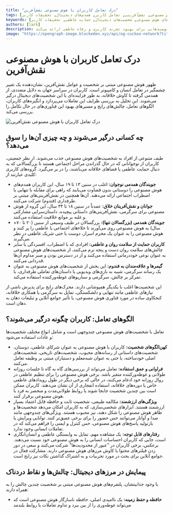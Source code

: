 ```yaml
---
title: "درک تعامل کاربران با هوش مصنوعی نقش‌آفرین"
tags: [هوش مصنوعی, نقش‌آفرینی, تعامل کاربر, همدم‌های دیجیتال, تحقیقات کاربر]
keywords: [هوش مصنوعی مبتنی بر شخصیت, تعامل انسان و کامپیوتر, همدم‌های هوش مصنوعی, شخصیت‌های دیجیتال, حمایت عاطفی, تحقیقات کاربر]
authors: [lark]
description: این مقاله به بررسی روند رو به رشد هوش مصنوعی مبتنی بر شخصیت و عوامل نقش‌آفرین می‌پردازد و انگیزه‌های کاربران، الگوهای تعامل و چالش‌های پیش روی بهبود این فناوری‌ها را کاوش می‌کند. این مقاله بینش‌هایی را در مورد نحوه تعامل گروه‌های متنوع کاربران با شخصیت‌های هوش مصنوعی ارائه می‌دهد و توصیه‌هایی برای بهبود تجربه کاربری و رفاه عاطفی ارائه می‌کند.
image: "https://opengraph-image.blockeden.xyz/api/og-cuckoo-network?title=%D8%AF%D8%B1%DA%A9%20%D8%AA%D8%B9%D8%A7%D9%85%D9%84%20%DA%A9%D8%A7%D8%B1%D8%A8%D8%B1%D8%A7%D9%86%20%D8%A8%D8%A7%20%D9%87%D9%88%D8%B4%20%D9%85%D8%B5%D9%86%D9%88%D8%B9%DB%8C%20%D9%86%D9%82%D8%B4%E2%80%8C%D8%A2%D9%81%D8%B1%DB%8C%D9%86"
---
```


# درک تعامل کاربران با هوش مصنوعی نقش‌آفرین

ظهور هوش مصنوعی مبتنی بر شخصیت و عوامل نقش‌آفرین، نشان‌دهنده یک تغییر چشمگیر در تعامل انسان و کامپیوتر است. کاربران در سراسر جهان به دلایل متعددی، از همدمی گرفته تا کاوش خلاقانه، به طور فزاینده‌ای با این شخصیت‌های دیجیتال درگیر می‌شوند. این تحلیل به بررسی ظرایف این تعاملات می‌پردازد و انگیزه‌های کاربران، الگوهای تعامل، چالش‌های رایج و مسیرهای بهبود این فناوری‌های در حال تکامل را بررسی می‌کند.

![درک تعامل کاربران با هوش مصنوعی نقش‌آفرین](https://opengraph-image.blockeden.xyz/api/og-cuckoo-network?title=%D8%AF%D8%B1%DA%A9%20%D8%AA%D8%B9%D8%A7%D9%85%D9%84%20%DA%A9%D8%A7%D8%B1%D8%A8%D8%B1%D8%A7%D9%86%20%D8%A8%D8%A7%20%D9%87%D9%88%D8%B4%20%D9%85%D8%B5%D9%86%D9%88%D8%B9%DB%8C%20%D9%86%D9%82%D8%B4%E2%80%8C%D8%A2%D9%81%D8%B1%DB%8C%D9%86)

## **چه کسانی درگیر می‌شوند و چه چیزی آن‌ها را سوق می‌دهد؟**

طیف متنوعی از افراد به شخصیت‌های هوش مصنوعی جذب می‌شوند. از نظر جمعیتی، کاربران از نوجوانانی که در حال گذراندن مراحل اجتماعی هستند تا بزرگسالانی که به دنبال حمایت عاطفی یا فضاهای خلاقانه می‌باشند، را در بر می‌گیرد. گروه‌های کاربری کلیدی عبارتند از:

*   **جویندگان همدمی نوجوان:** اغلب در سنین ۱۳ تا ۱۹ سال، این کاربران همدم‌های هوش مصنوعی را دوستانی بدون قضاوت می‌یابند که راهی برای مقابله با تنهایی یا اضطراب اجتماعی ارائه می‌دهند. آن‌ها همچنین در نقش‌آفرینی‌های مبتنی بر طرفداری (فندوم) شرکت می‌کنند.
*   **جوانان و نقش‌آفرینان خلاق:** عمدتاً در سنین ۱۸ تا ۳۴ سال، این گروه از هوش مصنوعی برای سرگرمی، نقش‌آفرینی‌های داستانی پیچیده، داستان‌سرایی مشارکتی و غلبه بر موانع خلاقیت استفاده می‌کنند.
*   **جویندگان همدمی (بزرگسالان تنها):** بزرگسالان در طیف وسیعی از سنین (۲۰ تا ۷۰+ سال) به هوش مصنوعی روی می‌آورند تا خلاءهای اجتماعی یا عاطفی را پر کنند و هوش مصنوعی را به عنوان یک محرم اسرار، دوست یا حتی شریک عاطفی در نظر می‌گیرند.
*   **کاربران حمایت از سلامت روان و عاطفی:** افرادی که با اضطراب، افسردگی یا سایر چالش‌های سلامت روان دست و پنجه نرم می‌کنند، از شخصیت‌های هوش مصنوعی به عنوان نوعی خوددرمانی استفاده می‌کنند و از در دسترس بودن و صبر مداوم آن‌ها قدردانی می‌کنند.
*   **گیمرها و علاقه‌مندان به فندوم:** این بخش از شخصیت‌های هوش مصنوعی به عنوان یک رسانه سرگرمی، شبیه به بازی‌های ویدیویی یا داستان‌های تعاملی طرفداری، با تمرکز بر چالش، سرگرمی و سناریوهای غوطه‌ورکننده استفاده می‌کند.

این شخصیت‌ها اغلب با یکدیگر همپوشانی دارند. محرک‌های رایج برای پذیرش ناشی از نیازهای عاطفی مانند تنهایی و دلشکستگی، تمایل به سرگرمی یا همکاری خلاقانه، کنجکاوی ساده در مورد فناوری هوش مصنوعی، یا تأثیر جوامع آنلاین و تبلیغات دهان به دهان است.

## **الگوهای تعامل: کاربران چگونه درگیر می‌شوند؟**

تعامل با شخصیت‌های هوش مصنوعی چندوجهی است و شامل انواع مختلف شخصیت‌ها و عادات استفاده می‌شود:

*   **کهن‌الگوهای شخصیت:** کاربران با هوش مصنوعی به عنوان شرکای عاطفی، دوستان، شخصیت‌های داستانی از رسانه‌های محبوب، شخصیت‌های تاریخی، شخصیت‌های اصلی خودساخته، یا حتی به عنوان شبه‌معلم و دستیاران مبتنی بر وظیفه تعامل می‌کنند.
*   **فراوانی و عمق استفاده:** تعامل می‌تواند از بررسی‌های گاه به گاه تا جلسات روزانه طولانی و غوطه‌ورکننده متغیر باشد. برخی هوش مصنوعی را برای تنظیم عاطفی در روال روزانه خود ادغام می‌کنند، در حالی که برخی دیگر در طول رویدادهای عاطفی خاص یا دوره‌های خلاقانه، استفاده انفجاری از آن نشان می‌دهند. کاربران ممکن است بین چندین شخصیت جابجا شوند یا روابط طولانی‌مدت و منحصر به فرد با هوش مصنوعی برقرار کنند.
*   **ویژگی‌های ارزشمند:** مکالمه طبیعی، شخصیت ثابت و حافظه قابل اعتماد بسیار ارزشمند هستند. ابزارهای شخصی‌سازی، که به کاربران امکان می‌دهد شخصیت‌ها و ظاهر هوش مصنوعی را شکل دهند، نیز محبوب هستند. ویژگی‌های چندوجهی مانند صدا و آواتار می‌توانند حس حضور را برای برخی عمیق‌تر کنند. توانایی ویرایش یا بازتولید پاسخ‌های هوش مصنوعی، حس کنترل و ایمنی را فراهم می‌کند که در تعاملات انسانی وجود ندارد.
*   **رفتارهای قابل توجه:** یک مشاهده مهم، تمایل به وابستگی عاطفی و انسان‌انگاری است، جایی که کاربران احساسات انسانی را به هوش مصنوعی خود نسبت می‌دهند. برعکس، برخی کاربران در "عبور از محدودیت‌ها" شرکت می‌کنند و سعی در دور زدن فیلترهای محتوا یا کاوش مرزهای هوش مصنوعی دارند. مشارکت فعال در جوامع آنلاین برای بحث در مورد تجربیات و به اشتراک گذاشتن نکات نیز رایج است.

## **پیمایش در مرزهای دیجیتال: چالش‌ها و نقاط دردناک**

با وجود جذابیتشان، پلتفرم‌های هوش مصنوعی مبتنی بر شخصیت چندین چالش را به همراه دارند:

*   **حافظه و حفظ زمینه:** یک ناامیدی اصلی، حافظه ناسازگار هوش مصنوعی است که می‌تواند غوطه‌وری را از بین ببرد و تداوم تعاملات یا روابط بلندمد